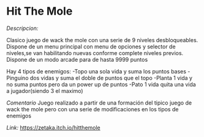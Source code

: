 # Hit The Mole

*Descripcion:* 

Clasico juego de wack the mole con una serie de 9 niveles desbloqueables.
Dispone de un menu principal con menu de opciones y selector de niveles,se van habilitando nuevas conforme complete niveles previos.
Dispone de un modo arcade para de hasta 9999 puntos

Hay 4 tipos de enemigos:
-Topo una sola vida y suma los puntos bases
-Pinguino dos vidas y suma el doble de puntos que el topo
-Planta 1 vida y no suma puntos pero da un power up de puntos
-Pato 1 vida quita una vida a jugador(siendo 3 el maximo)


*Comentario*
Juego  realizado a partir de una formación del tipico juego de wack the mole pero con una serie de modificaciones en los tipos de enemigos

*Link:*
https://zetaka.itch.io/hitthemole
